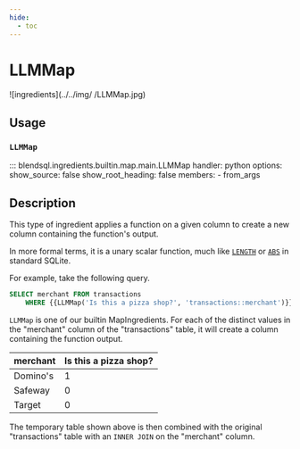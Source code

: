 ```yaml
---
hide:
  - toc
---
```

# LLMMap
![ingredients](../../img/
/LLMMap.jpg)

## Usage
### `LLMMap`
::: blendsql.ingredients.builtin.map.main.LLMMap
    handler: python
    options:
      show_source: false
      show_root_heading: false
      members:
      - from_args

## Description
This type of ingredient applies a function on a given column to create a new column containing the function's output.

In more formal terms, it is a unary scalar function, much like [`LENGTH`](https://www.sqlite.org/lang_corefunc.html#length) or [`ABS`](https://www.sqlite.org/lang_corefunc.html#abs) in standard SQLite.

For example, take the following query.

```sql
SELECT merchant FROM transactions
    WHERE {{LLMMap('Is this a pizza shop?', 'transactions::merchant')}} = TRUE
```

`LLMMap` is one of our builtin MapIngredients. For each of the distinct values in the "merchant" column of the "transactions" table, it will create a column containing the function output.

| merchant | Is this a pizza shop? |
|----------|-----------------------|
| Domino's | 1                     |
| Safeway  | 0                     |
| Target   | 0                     |

The temporary table shown above is then combined with the original "transactions" table with an `INNER JOIN` on the "merchant" column.
